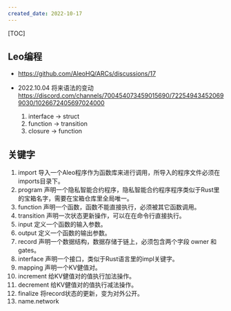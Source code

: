 ```yaml
---
created_date: 2022-10-17
---
```


[TOC]

## Leo编程

- https://github.com/AleoHQ/ARCs/discussions/17

- 2022.10.04 将来语法的变动 https://discord.com/channels/700454073459015690/722549434520699030/1026672405697024000

  1. interface -> struct
  2. function -> transition
  3. closure -> function

## 关键字

01. import 导入一个Aleo程序作为函数库来进行调用，所导入的程序文件必须在imports目录下。
02. program 声明一个隐私智能合约程序，隐私智能合约程序程序类似于Rust里的宝箱名字，需要在宝箱仓库里全局唯一。
03. function 声明一个函数，函数不能直接执行，必须被其它函数调用。
04. transition 声明一次状态更新操作，可以在在命令行直接执行。
05. input 定义一个函数的输入参数。
06. output 定义一个函数的输出参数。
07. record 声明一个数据结构，数据存储于链上，必须包含两个字段 owner 和 gates。
08. interface 声明一个接口，类似于Rust语言里的impl关键字。
09. mapping 声明一个KV健值对。
10. increment 给KV健值对的值执行加法操作。
11. decrement 给KV健值对的值执行减法操作。
12. finalize 将record状态的更新，变为对外公开。
13. name.network
